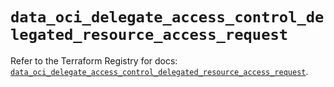 # `data_oci_delegate_access_control_delegated_resource_access_request`

Refer to the Terraform Registry for docs: [`data_oci_delegate_access_control_delegated_resource_access_request`](https://registry.terraform.io/providers/oracle/oci/7.19.0/docs/data-sources/delegate_access_control_delegated_resource_access_request).
